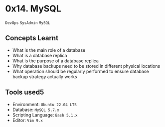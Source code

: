 # 0x14. MySQL

`DevOps` `SysAdmin` `MySQL`

## Concepts Learnt
- What is the main role of a database
- What is a database replica
- What is the purpose of a database replica
- Why database backups need to be stored in different physical locations
- What operation should be regularly performed to ensure database backup strategy actually works

## Tools used5
- Environment: `Ubuntu 22.04 LTS`
- Database: `MySQL 5.7.x`
- Scripting Language: `Bash 5.1.x`
- Editor: `Vim 9.x`
